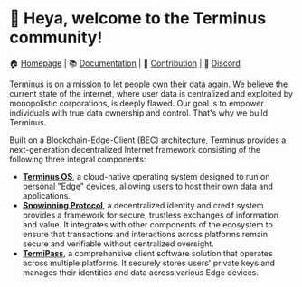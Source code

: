  
# 👋 Heya, welcome to the Terminus community!

🏠 [Homepage](https://www.jointerminus.com/) | 📚 [Documentation](https://docs.jointerminus.com/overview/introduction/what-is-terminus.html) | 🙋‍ [Contribution](https://docs.jointerminus.com/developer/contribute/terminus-os.html) | 🙌 [Discord](https://discord.com/invite/ShjkCBs2)

Terminus is on a mission to let people own their data again. We believe the current state of the internet, where user data is centralized and exploited by monopolistic corporations, is deeply flawed. Our goal is to empower individuals with true data ownership and control. That's why we build Terminus. 

Built on a Blockchain-Edge-Client (BEC) architecture, Terminus provides a next-generation decentralized Internet framework consisting of the following three integral components:

- [**Terminus OS**](https://github.com/beclab/terminus), a cloud-native operating system designed to run on personal "Edge" devices, allowing users to host their own data and applications.
- [**Snowinning Protocol**](https://docs.jointerminus.com/overview/snowinning/overview.html), a decentralized identity and credit system provides a framework for secure, trustless exchanges of information and value. It integrates with other components of the ecosystem to ensure that transactions and interactions across platforms remain secure and verifiable without centralized oversight.
- [**TermiPass**](https://docs.jointerminus.com/how-to/termipass/overview.html), a comprehensive client software solution that operates across multiple platforms. It securely stores users' private keys and manages their identities and data across various Edge devices.




